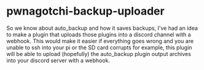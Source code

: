 # pwnagotchi-backup-uploader
So we know about auto_backup and how it saves backups, I've had an idea to make a plugin that uploads those plugins into a discord channel with a webhook. This would make it easier if everything goes wrong and you are unable to ssh into your pi or the SD card corrupts for example, this plugin will be able to upload (hopefully) the auto_backup plugin output archives into your discord server with a webhook.
